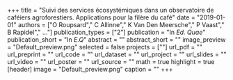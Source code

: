 +++
title = "Suivi des services écosystémiques dans un observatoire de caféiers agroforestiers. Applications pour la filère du café"
date = "2019-01-01"
authors = ["O Roupsard"," C Allinne"," K Van Den Meersche"," P Vaast"," B Rapidel"," ..."]
publication_types = ["2"]
publication = "In *Ed. Quae*"
publication_short = "In *E.Q*"
abstract = ""
abstract_short = ""
image_preview = "Default_preview.png"
selected =  false
projects = [""]
url_pdf = ""
url_preprint = ""
url_code = ""
url_dataset =  ""
url_project =  ""
url_slides =  ""
url_video =  ""
url_poster =  ""
url_source =  ""
math = true
highlight = true
[header]
image = "Default_preview.png"
caption =  ""
+++
